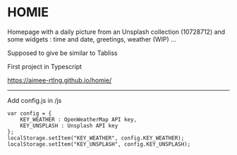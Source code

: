 # HOMIE
Homepage with a daily picture from an Unsplash collection (10728712) and some widgets : time and date, greetings, weather (WIP) ...

Supposed to give be similar to Tabliss

First project in Typescript 

https://aimee-rtlng.github.io/homie/

*******************

Add config.js in /js

```
var config = {
    KEY_WEATHER : OpenWeatherMap API key,
    KEY_UNSPLASH : Unsplash API key
};
localStorage.setItem("KEY_WEATHER", config.KEY_WEATHER);  
localStorage.setItem("KEY_UNSPLASH", config.KEY_UNSPLASH);  
```
